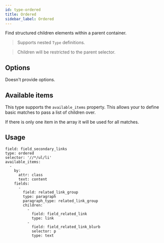 ```yaml
---
id: type-ordered
title: Ordered
sidebar_label: Ordered
---
```


Find structured children elements within a parent container.

> Supports nested `Type` definitions.

> Children will be restricted to the parent selector.

## Options

Doesn't provide options.

## Available items

This type supports the `available_items` property. This allows your to define basic matches to pass a list of children over.

If there is only one item in the array it will be used for all matches.

## Usage

```
field: field_secondary_links
type: ordered
selector: '//*/ul/li'
available_items:
  -
    by:
      attr: class
      text: content
    fields:
      -
        field: related_link_group
        type: paragraph
        paragraph_type: related_link_group
        children:
          -
            field: field_related_link
            type: link
          -
            field: field_related_link_blurb
            selector: p
            type: text
```
